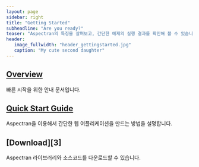 ```yaml
---
layout: page
sidebar: right
title: "Getting Started"
subheadline: "Are you ready?"
teaser: "Aspectran의 특징을 살펴보고, 간단한 예제의 실행 결과를 확인해 볼 수 있습니다."
header:
   image_fullwidth: "header_gettingstarted.jpg"
   caption: "My cute second daughter"
---
```


## [Overview][1]
빠른 시작을 위한 안내 문서입니다.

## [Quick Start Guide][2]
Aspectran을 이용해서 간단한 웹 어플리케이션을 만드는 방법을 설명합니다.

## [Download][3]
Aspectran 라이브러리와 소스코드를 다운로드할 수 있습니다.

[1]: /getting-started/overview/
[2]: /getting-started/quickstart/
[4]: /download/
